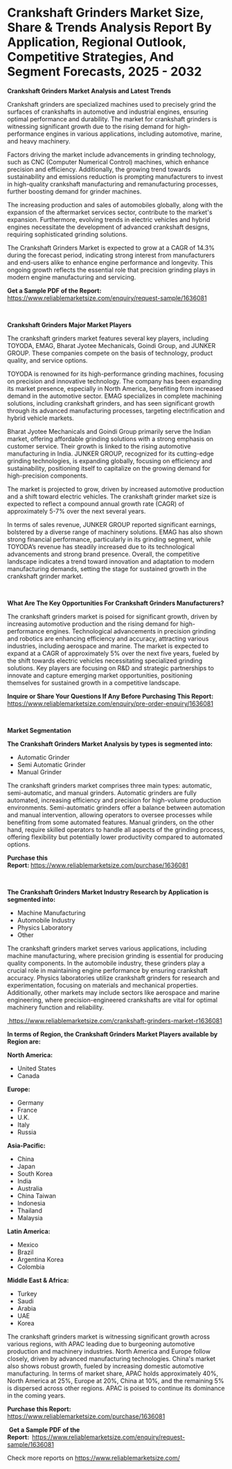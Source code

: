 <p><h1>Crankshaft Grinders Market Size, Share & Trends Analysis Report By Application, Regional Outlook, Competitive Strategies, And Segment Forecasts, 2025 - 2032</h1></p><p><strong>Crankshaft Grinders Market Analysis and Latest Trends</strong></p>
<p><p>Crankshaft grinders are specialized machines used to precisely grind the surfaces of crankshafts in automotive and industrial engines, ensuring optimal performance and durability. The market for crankshaft grinders is witnessing significant growth due to the rising demand for high-performance engines in various applications, including automotive, marine, and heavy machinery.</p><p>Factors driving the market include advancements in grinding technology, such as CNC (Computer Numerical Control) machines, which enhance precision and efficiency. Additionally, the growing trend towards sustainability and emissions reduction is prompting manufacturers to invest in high-quality crankshaft manufacturing and remanufacturing processes, further boosting demand for grinder machines.</p><p>The increasing production and sales of automobiles globally, along with the expansion of the aftermarket services sector, contribute to the market's expansion. Furthermore, evolving trends in electric vehicles and hybrid engines necessitate the development of advanced crankshaft designs, requiring sophisticated grinding solutions.</p><p>The Crankshaft Grinders Market is expected to grow at a CAGR of 14.3% during the forecast period, indicating strong interest from manufacturers and end-users alike to enhance engine performance and longevity. This ongoing growth reflects the essential role that precision grinding plays in modern engine manufacturing and servicing.</p></p>
<p><strong>Get a Sample PDF of the Report:&nbsp;</strong> <a href="https://www.reliablemarketsize.com/enquiry/request-sample/1636081?utm_campaign=2889&utm_medium=2&utm_source=Github&utm_content=ia&utm_term=08042025&utm_id=crankshaft-grinders">https://www.reliablemarketsize.com/enquiry/request-sample/1636081</a></p>
<p>&nbsp;</p>
<p><strong>Crankshaft Grinders Major Market Players</strong></p>
<p><p>The crankshaft grinders market features several key players, including TOYODA, EMAG, Bharat Jyotee Mechanicals, Goindi Group, and JUNKER GROUP. These companies compete on the basis of technology, product quality, and service options.</p><p>TOYODA is renowned for its high-performance grinding machines, focusing on precision and innovative technology. The company has been expanding its market presence, especially in North America, benefiting from increased demand in the automotive sector. EMAG specializes in complete machining solutions, including crankshaft grinders, and has seen significant growth through its advanced manufacturing processes, targeting electrification and hybrid vehicle markets.</p><p>Bharat Jyotee Mechanicals and Goindi Group primarily serve the Indian market, offering affordable grinding solutions with a strong emphasis on customer service. Their growth is linked to the rising automotive manufacturing in India. JUNKER GROUP, recognized for its cutting-edge grinding technologies, is expanding globally, focusing on efficiency and sustainability, positioning itself to capitalize on the growing demand for high-precision components.</p><p>The market is projected to grow, driven by increased automotive production and a shift toward electric vehicles. The crankshaft grinder market size is expected to reflect a compound annual growth rate (CAGR) of approximately 5-7% over the next several years.</p><p>In terms of sales revenue, JUNKER GROUP reported significant earnings, bolstered by a diverse range of machinery solutions. EMAG has also shown strong financial performance, particularly in its grinding segment, while TOYODA’s revenue has steadily increased due to its technological advancements and strong brand presence. Overall, the competitive landscape indicates a trend toward innovation and adaptation to modern manufacturing demands, setting the stage for sustained growth in the crankshaft grinder market.</p></p>
<p>&nbsp;</p>
<p><strong>What Are The Key Opportunities For Crankshaft Grinders Manufacturers?</strong></p>
<p><p>The crankshaft grinders market is poised for significant growth, driven by increasing automotive production and the rising demand for high-performance engines. Technological advancements in precision grinding and robotics are enhancing efficiency and accuracy, attracting various industries, including aerospace and marine. The market is expected to expand at a CAGR of approximately 5% over the next five years, fueled by the shift towards electric vehicles necessitating specialized grinding solutions. Key players are focusing on R&D and strategic partnerships to innovate and capture emerging market opportunities, positioning themselves for sustained growth in a competitive landscape.</p></p>
<p><strong>Inquire or Share Your Questions If Any Before Purchasing This Report:</strong> <a href="https://www.reliablemarketsize.com/enquiry/pre-order-enquiry/1636081?utm_campaign=2889&utm_medium=2&utm_source=Github&utm_content=ia&utm_term=08042025&utm_id=crankshaft-grinders">https://www.reliablemarketsize.com/enquiry/pre-order-enquiry/1636081</a></p>
<p>&nbsp;</p>
<p><strong>Market Segmentation</strong></p>
<p><strong>The Crankshaft Grinders Market Analysis by types is segmented into:</strong></p>
<p><ul><li>Automatic Grinder</li><li>Semi Automatic Grinder</li><li>Manual Grinder</li></ul></p>
<p><p>The crankshaft grinders market comprises three main types: automatic, semi-automatic, and manual grinders. Automatic grinders are fully automated, increasing efficiency and precision for high-volume production environments. Semi-automatic grinders offer a balance between automation and manual intervention, allowing operators to oversee processes while benefiting from some automated features. Manual grinders, on the other hand, require skilled operators to handle all aspects of the grinding process, offering flexibility but potentially lower productivity compared to automated options.</p></p>
<p><strong>Purchase this Report:&nbsp;</strong><a href="https://www.reliablemarketsize.com/purchase/1636081?utm_campaign=2889&utm_medium=2&utm_source=Github&utm_content=ia&utm_term=08042025&utm_id=crankshaft-grinders">https://www.reliablemarketsize.com/purchase/1636081</a></p>
<p>&nbsp;</p>
<p><strong>The Crankshaft Grinders Market Industry Research by Application is segmented into:</strong></p>
<p><ul><li>Machine Manufacturing</li><li>Automobile Industry</li><li>Physics Laboratory</li><li>Other</li></ul></p>
<p><p>The crankshaft grinders market serves various applications, including machine manufacturing, where precision grinding is essential for producing quality components. In the automobile industry, these grinders play a crucial role in maintaining engine performance by ensuring crankshaft accuracy. Physics laboratories utilize crankshaft grinders for research and experimentation, focusing on materials and mechanical properties. Additionally, other markets may include sectors like aerospace and marine engineering, where precision-engineered crankshafts are vital for optimal machinery function and reliability.</p></p>
<p><a href="https://www.reliablemarketsize.com/crankshaft-grinders-market-r1636081?utm_campaign=2889&utm_medium=2&utm_source=Github&utm_content=ia&utm_term=08042025&utm_id=crankshaft-grinders">&nbsp;https://www.reliablemarketsize.com/crankshaft-grinders-market-r1636081</a></p>
<p><strong>In terms of Region, the Crankshaft Grinders Market Players available by Region are:</strong></p>
<p>
    <p> <strong> North America: </strong>
        <ul>
            <li>United States</li>
            <li>Canada</li>
        </ul>
        </p> 
    <p> <strong> Europe: </strong>
        <ul>
            <li>Germany</li>
            <li>France</li>
            <li>U.K.</li>
            <li>Italy</li>
            <li>Russia</li>
        </ul>
        </p> 
    <p> <strong> Asia-Pacific: </strong>
        <ul>
            <li>China</li>
            <li>Japan</li>
            <li>South Korea</li>
            <li>India</li>
            <li>Australia</li>
            <li>China Taiwan</li>
            <li>Indonesia</li>
            <li>Thailand</li>
            <li>Malaysia</li>
        </ul>
        </p> 
    <p> <strong> Latin America: </strong>
        <ul>
            <li>Mexico</li>
            <li>Brazil</li>
            <li>Argentina Korea</li>
            <li>Colombia</li>
        </ul>
        </p> 
    <p> <strong> Middle East & Africa: </strong>
        <ul>
            <li>Turkey</li>
            <li>Saudi</li>
            <li>Arabia</li>
            <li>UAE</li>
            <li>Korea</li>
        </ul>
    </p>
    </p>
<p><p>The crankshaft grinders market is witnessing significant growth across various regions, with APAC leading due to burgeoning automotive production and machinery industries. North America and Europe follow closely, driven by advanced manufacturing technologies. China's market also shows robust growth, fueled by increasing domestic automotive manufacturing. In terms of market share, APAC holds approximately 40%, North America at 25%, Europe at 20%, China at 10%, and the remaining 5% is dispersed across other regions. APAC is poised to continue its dominance in the coming years.</p></p>
<p><strong>Purchase this Report: </strong><a href="https://www.reliablemarketsize.com/purchase/1636081?utm_campaign=2889&utm_medium=2&utm_source=Github&utm_content=ia&utm_term=08042025&utm_id=crankshaft-grinders">https://www.reliablemarketsize.com/purchase/1636081</a></p>
<p>&nbsp;<strong>Get a Sample PDF of the Report:&nbsp;&nbsp;</strong><a href="https://www.reliablemarketsize.com/enquiry/request-sample/1636081?utm_campaign=2889&utm_medium=2&utm_source=Github&utm_content=ia&utm_term=08042025&utm_id=crankshaft-grinders">https://www.reliablemarketsize.com/enquiry/request-sample/1636081</a></p>
<p><strong></strong></p>
<p>Check more reports on <a href="https://www.reliablemarketsize.com/?utm_campaign=2889&utm_medium=2&utm_source=Github&utm_content=ia&utm_term=08042025&utm_id=crankshaft-grinders">https://www.reliablemarketsize.com/</a></p>